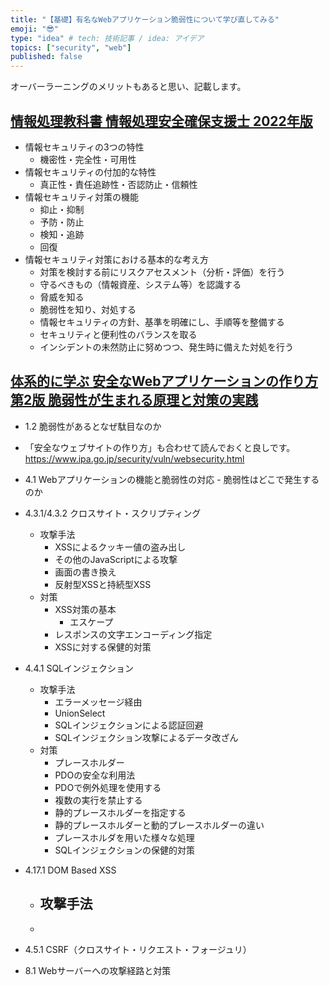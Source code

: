 ```yaml
---
title: "【基礎】有名なWebアプリケーション脆弱性について学び直してみる"
emoji: "😎"
type: "idea" # tech: 技術記事 / idea: アイデア
topics: ["security", "web"]
published: false
---
```


オーバーラーニングのメリットもあると思い、記載します。

## [情報処理教科書 情報処理安全確保支援士 2022年版](https://www.amazon.co.jp/dp/4798173193)

- 情報セキュリティの3つの特性
  - 機密性・完全性・可用性
- 情報セキュリティの付加的な特性
  - 真正性・責任追跡性・否認防止・信頼性
- 情報セキュリティ対策の機能
  - 抑止・抑制
  - 予防・防止
  - 検知・追跡
  - 回復
- 情報セキュリティ対策における基本的な考え方
  - 対策を検討する前にリスクアセスメント（分析・評価）を行う
  - 守るべきもの（情報資産、システム等）を認識する
  - 脅威を知る
  - 脆弱性を知り、対処する
  - 情報セキュリティの方針、基準を明確にし、手順等を整備する
  - セキュリティと便利性のバランスを取る
  - インシデントの未然防止に努めつつ、発生時に備えた対処を行う

## [体系的に学ぶ 安全なWebアプリケーションの作り方 第2版 脆弱性が生まれる原理と対策の実践](https://www.amazon.co.jp/dp/B00E5TJ120/)

- 1.2 脆弱性があるとなぜ駄目なのか

- 「安全なウェブサイトの作り方」も合わせて読んでおくと良しです。
https://www.ipa.go.jp/security/vuln/websecurity.html

- 4.1 Webアプリケーションの機能と脆弱性の対応 - 脆弱性はどこで発生するのか
- 4.3.1/4.3.2 クロスサイト・スクリプティング
  - 攻撃手法
    - XSSによるクッキー値の盗み出し
    - その他のJavaScriptによる攻撃
    - 画面の書き換え
    - 反射型XSSと持続型XSS
  - 対策
    - XSS対策の基本
      - エスケープ
    - レスポンスの文字エンコーディング指定
    - XSSに対する保健的対策
- 4.4.1 SQLインジェクション
  - 攻撃手法
    - エラーメッセージ経由
    - UnionSelect
    - SQLインジェクションによる認証回避
    - SQLインジェクション攻撃によるデータ改ざん
  - 対策
    - プレースホルダー
    - PDOの安全な利用法
    - PDOで例外処理を使用する
    - 複数の実行を禁止する
    - 静的プレースホルダーを指定する
    - 静的プレースホルダーと動的プレースホルダーの違い
    - プレースホルダを用いた様々な処理
    - SQLインジェクションの保健的対策
- 4.17.1 DOM Based XSS
  - 攻撃手法
    - 
  - 
- 4.5.1 CSRF（クロスサイト・リクエスト・フォージュリ）
- 8.1 Webサーバーへの攻撃経路と対策
